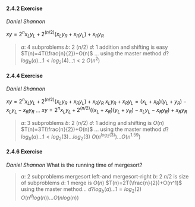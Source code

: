 #### 2.4.2 Exercise
*Daniel Shannon*

$xy=2^n x_L y_L + 2^{(n/2)}(x_L y_R+x_R y_L)+x_R y_R$
> $a$: 4 subproblems
> $b$: 2 ($n/2$)
> $d$: 1 addition and shifting is easy
> $T(n)=4T(\frac{n}{2})+O(n)$
> ... using the master method $d?log_b(a)$...$1<log_2(4)$...$1<2$ 
> $O(n^2)$

#### 2.4.4 Exercise
*Daniel Shannon*

$xy=2^n x_L y_L + 2^{(n/2)}(x_L y_R+x_R y_L)+x_R y_R$
$x_Ly_R+x_Ry_L=(x_L+x_R)(y_L+y_R)-x_Ly_L-x_Ry_R$
...
$xy=2^n x_L y_L + 2^{(n/2)}((x_L+x_R)(y_L+y_R)-x_Ly_L-x_Ry_R)+x_R y_R$
> $a$: 3 subproblems
> $b$: 2 ($n/2$)
> $d$: 1 adding and shifting is $O(n)$
> $T(n)=3T(\frac{n}{2})+O(n)$
> ... using the master method $d?log_b(a)$...$1<log_2(3)$...$log_2(3)$ 
> $O(n^{log_2(3)}) ... O(n^{1.59})$

#### 2.4.6 Exercise
*Daniel Shannon*
What is the running time of mergesort?

> $a$: 2 subproblems mergesort left-and mergesort-right
> $b$: 2 $n/2$ is size of subproblems
> $d$: 1 merge is $O(n)$
> $T(n)=2T(\frac{n}{2})+O(n^1)$
> using the master method... $d ? log_b(a)$...$1=log_2(2)$
> $O(n^dlog(n))...O(nlog(n))$

